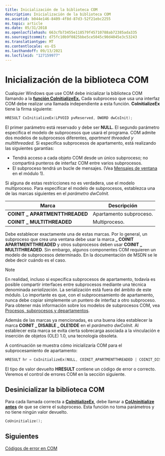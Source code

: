 ```yaml
---
title: Inicialización de la biblioteca COM
description: Inicialización de la biblioteca COM
ms.assetid: b044e146-8409-4f8d-87d3-52f21ebc2255
ms.topic: article
ms.date: 05/31/2018
ms.openlocfilehash: 663cfb73455e118579f45710788ab72385ada335
ms.sourcegitcommit: d75fc10b9f0825bbe5ce5045c90d4045e3c53243
ms.translationtype: MT
ms.contentlocale: es-ES
ms.lasthandoff: 09/13/2021
ms.locfileid: "127159977"
---
```

# <a name="initializing-the-com-library"></a>Inicialización de la biblioteca COM

Cualquier Windows que use COM debe inicializar la biblioteca COM llamando a la [**función CoInitializeEx.**](/windows/desktop/api/combaseapi/nf-combaseapi-coinitializeex) Cada subproceso que usa una interfaz COM debe realizar una llamada independiente a esta función. **CoInitializeEx** tiene la firma siguiente:


```C++
HRESULT CoInitializeEx(LPVOID pvReserved, DWORD dwCoInit);
```



El primer parámetro está reservado y debe ser **NULL.** El segundo parámetro especifica el modelo de subprocesos que usará el programa. COM admite dos modelos de subprocesos diferentes, *apartment threaded* *y multithreaded.* Si especifica subprocesos de apartamento, está realizando las siguientes garantías:

-   Tendrá acceso a cada objeto COM desde un único subproceso; no compartirá punteros de interfaz COM entre varios subprocesos.
-   El subproceso tendrá un bucle de mensajes. (Vea [Mensajes de ventana](window-messages.md) en el módulo 1).

Si alguna de estas restricciones no es verdadera, use el modelo multiproceso. Para especificar el modelo de subprocesos, establezca una de las marcas siguientes en el *parámetro dwCoInit.*



| Marca                          | Descripción         |
|-------------------------------|---------------------|
| **COINIT \_ APARTMENTTHREADED** | Apartamento subproceso. |
| **COINIT \_ MULTITHREADED**     | Multiproceso.      |



 

Debe establecer exactamente una de estas marcas. Por lo general, un subproceso que crea una ventana debe usar la marca **\_ COINIT APARTMENTTHREADED** y otros subprocesos deben usar **COINIT \_ MULTITHREADED**. Sin embargo, algunos componentes COM requieren un modelo de subprocesos determinado. En la documentación de MSDN se le debe decir cuándo es el caso.

> [!Note]  
> En realidad, incluso si especifica subprocesos de apartamento, todavía es posible compartir interfaces entre subprocesos mediante una técnica denominada *serialización*. La serialización está fuera del ámbito de este módulo. Lo importante es que, con el subprocesamiento de apartamento, nunca debe copiar simplemente un puntero de interfaz a otro subproceso. Para obtener más información sobre los modelos de subprocesos COM, vea [Procesos, subprocesos y departamentos](/windows/desktop/com/processes--threads--and-apartments).

 

Además de las marcas ya mencionadas, es una buena idea establecer la marca **COINIT \_ DISABLE \_ OLE1DDE** en el *parámetro dwCoInit.* Al establecer esta marca se evita cierta sobrecarga asociada a la vinculación e inserción de objetos (OLE) 1.0, una tecnología obsoleta.

A continuación se muestra cómo inicializaría COM para el subprocesamiento de apartamento:


```C++
HRESULT hr = CoInitializeEx(NULL, COINIT_APARTMENTTHREADED | COINIT_DISABLE_OLE1DDE);
```



El tipo de valor devuelto **HRESULT** contiene un código de error o correcto. Veremos el control de errores COM en la sección siguiente.

## <a name="uninitializing-the-com-library"></a>Desinicializar la biblioteca COM

Para cada llamada correcta a [**CoInitializeEx**](/windows/desktop/api/combaseapi/nf-combaseapi-coinitializeex), debe llamar a [**CoUninitialize antes**](/windows/desktop/api/combaseapi/nf-combaseapi-couninitialize) de que se cierre el subproceso. Esta función no toma parámetros y no tiene ningún valor devuelto.


```C++
CoUninitialize();
```



## <a name="next"></a>Siguientes

[Códigos de error en COM](error-codes-in-com.md)

 

 